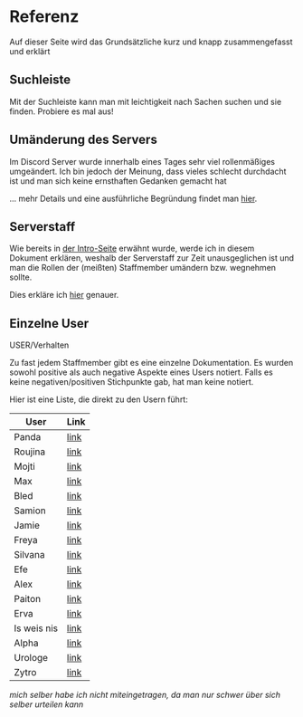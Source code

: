 # Referenz

Auf dieser Seite wird das Grundsätzliche kurz und knapp zusammengefasst und erklärt

## Suchleiste

Mit der Suchleiste kann man mit leichtigkeit nach Sachen suchen und sie finden. Probiere es mal aus! 

## Umänderung des Servers

Im Discord Server wurde innerhalb eines Tages sehr viel rollenmäßiges umgeändert.
Ich bin jedoch der Meinung, dass vieles schlecht durchdacht ist und man sich keine ernsthaften Gedanken gemacht hat

... mehr Details und eine ausführliche Begründung findet man [hier](/schlussstrich/topics/server-updates).

## Serverstaff

Wie bereits in [der Intro-Seite](/schlussstrich/#serverstaff-du) erwähnt wurde, werde ich in diesem Dokument erklären, weshalb der Serverstaff zur Zeit unausgeglichen ist und man die Rollen der (meißten) Staffmember umändern bzw. wegnehmen sollte.

Dies erkläre ich [hier](/schlussstrich/resources/team) genauer.

 

## Einzelne User
<span class="http-verb">USER</span><span class="http-path">/Verhalten</span>

Zu fast jedem Staffmember gibt es eine einzelne Dokumentation.
Es wurden sowohl positive als auch negative Aspekte eines Users notiert. Falls es keine negativen/positiven Stichpunkte gab, hat man keine notiert.

Hier ist eine Liste, die direkt zu den Usern führt:

| User       | Link   |
|------------|--------|
| Panda      | [link](/schlussstrich/resources/user/#panda) |
| Roujina    | [link](/schlussstrich/resources/user/#roujina) |
| Mojti      | [link](/schlussstrich/resources/user/#mojti) |
| Max        | [link](/schlussstrich/resources/user/#max) |
| Bled       | [link](/schlussstrich/resources/user/#bled) |
| Samion     | [link](/schlussstrich/resources/user/#samion) |
| Jamie      | [link](/schlussstrich/resources/user/#jamie) |
| Freya      | [link](/schlussstrich/resources/user/#freya) |
| Silvana    | [link](/schlussstrich/resources/user/#silvana) |
| Efe        | [link](/schlussstrich/resources/user/#efe) |
| Alex       | [link](/schlussstrich/resources/user/#alex) |
| Paiton     | [link](/schlussstrich/resources/user/#paiton) |
| Erva       | [link](/schlussstrich/resources/user/#erva) |
| Is weis nis| [link](/schlussstrich/resources/user/#is-weis-nis) |
| Alpha      | [link](/schlussstrich/resources/user/#alpha) |
| Urologe    | [link](/schlussstrich/resources/user/#urologe) |
| Zytro      | [link](/schlussstrich/resources/user/#zytro) |

*mich selber habe ich nicht miteingetragen, da man nur schwer über sich selber urteilen kann*
